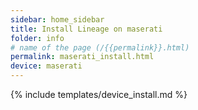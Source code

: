 ```yaml
---
sidebar: home_sidebar
title: Install Lineage on maserati
folder: info
# name of the page (/{{permalink}}.html)
permalink: maserati_install.html
device: maserati
---
```

{% include templates/device_install.md %}
